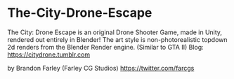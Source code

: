 # The-City-Drone-Escape

The City: Drone Escape is an original Drone Shooter Game, made in Unity, rendered out entirely in Blender! 
The art style is non-photorealistic topdown 2d renders from the Blender Render engine. (Similar to GTA II)
Blog: https://citydrone.tumblr.com

by Brandon Farley (Farley CG Studios)
https://twitter.com/farcgs
